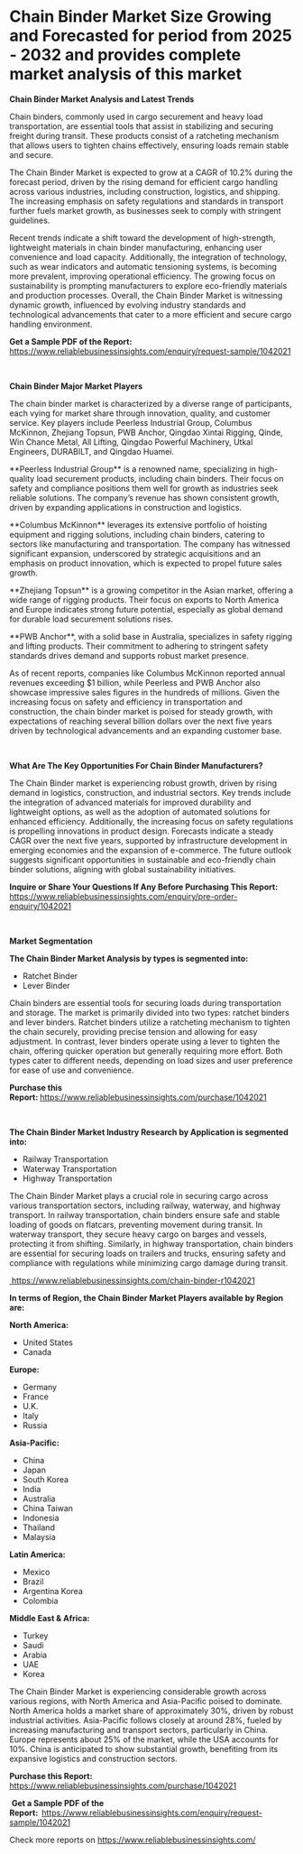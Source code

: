 <p><h1>Chain Binder Market Size Growing and Forecasted for period from 2025 - 2032 and provides complete market analysis of this market</h1></p><p><strong>Chain Binder Market Analysis and Latest Trends</strong></p>
<p><p>Chain binders, commonly used in cargo securement and heavy load transportation, are essential tools that assist in stabilizing and securing freight during transit. These products consist of a ratcheting mechanism that allows users to tighten chains effectively, ensuring loads remain stable and secure.</p><p>The Chain Binder Market is expected to grow at a CAGR of 10.2% during the forecast period, driven by the rising demand for efficient cargo handling across various industries, including construction, logistics, and shipping. The increasing emphasis on safety regulations and standards in transport further fuels market growth, as businesses seek to comply with stringent guidelines.</p><p>Recent trends indicate a shift toward the development of high-strength, lightweight materials in chain binder manufacturing, enhancing user convenience and load capacity. Additionally, the integration of technology, such as wear indicators and automatic tensioning systems, is becoming more prevalent, improving operational efficiency. The growing focus on sustainability is prompting manufacturers to explore eco-friendly materials and production processes. Overall, the Chain Binder Market is witnessing dynamic growth, influenced by evolving industry standards and technological advancements that cater to a more efficient and secure cargo handling environment.</p></p>
<p><strong>Get a Sample PDF of the Report:&nbsp;</strong> <a href="https://www.reliablebusinessinsights.com/enquiry/request-sample/1042021?utm_campaign=3276&utm_medium=2&utm_source=Github&utm_content=ia&utm_term=09042025&utm_id=chain-binder">https://www.reliablebusinessinsights.com/enquiry/request-sample/1042021</a></p>
<p>&nbsp;</p>
<p><strong>Chain Binder Major Market Players</strong></p>
<p><p>The chain binder market is characterized by a diverse range of participants, each vying for market share through innovation, quality, and customer service. Key players include Peerless Industrial Group, Columbus McKinnon, Zhejiang Topsun, PWB Anchor, Qingdao Xintai Rigging, Qinde, Win Chance Metal, All Lifting, Qingdao Powerful Machinery, Utkal Engineers, DURABILT, and Qingdao Huamei.</p><p>**Peerless Industrial Group** is a renowned name, specializing in high-quality load securement products, including chain binders. Their focus on safety and compliance positions them well for growth as industries seek reliable solutions. The company’s revenue has shown consistent growth, driven by expanding applications in construction and logistics.</p><p>**Columbus McKinnon** leverages its extensive portfolio of hoisting equipment and rigging solutions, including chain binders, catering to sectors like manufacturing and transportation. The company has witnessed significant expansion, underscored by strategic acquisitions and an emphasis on product innovation, which is expected to propel future sales growth.</p><p>**Zhejiang Topsun** is a growing competitor in the Asian market, offering a wide range of rigging products. Their focus on exports to North America and Europe indicates strong future potential, especially as global demand for durable load securement solutions rises.</p><p>**PWB Anchor**, with a solid base in Australia, specializes in safety rigging and lifting products. Their commitment to adhering to stringent safety standards drives demand and supports robust market presence.</p><p>As of recent reports, companies like Columbus McKinnon reported annual revenues exceeding $1 billion, while Peerless and PWB Anchor also showcase impressive sales figures in the hundreds of millions. Given the increasing focus on safety and efficiency in transportation and construction, the chain binder market is poised for steady growth, with expectations of reaching several billion dollars over the next five years driven by technological advancements and an expanding customer base.</p></p>
<p>&nbsp;</p>
<p><strong>What Are The Key Opportunities For Chain Binder Manufacturers?</strong></p>
<p><p>The Chain Binder market is experiencing robust growth, driven by rising demand in logistics, construction, and industrial sectors. Key trends include the integration of advanced materials for improved durability and lightweight options, as well as the adoption of automated solutions for enhanced efficiency. Additionally, the increasing focus on safety regulations is propelling innovations in product design. Forecasts indicate a steady CAGR over the next five years, supported by infrastructure development in emerging economies and the expansion of e-commerce. The future outlook suggests significant opportunities in sustainable and eco-friendly chain binder solutions, aligning with global sustainability initiatives.</p></p>
<p><strong>Inquire or Share Your Questions If Any Before Purchasing This Report:</strong> <a href="https://www.reliablebusinessinsights.com/enquiry/pre-order-enquiry/1042021?utm_campaign=3276&utm_medium=2&utm_source=Github&utm_content=ia&utm_term=09042025&utm_id=chain-binder">https://www.reliablebusinessinsights.com/enquiry/pre-order-enquiry/1042021</a></p>
<p>&nbsp;</p>
<p><strong>Market Segmentation</strong></p>
<p><strong>The Chain Binder Market Analysis by types is segmented into:</strong></p>
<p><ul><li>Ratchet Binder</li><li>Lever Binder</li></ul></p>
<p><p>Chain binders are essential tools for securing loads during transportation and storage. The market is primarily divided into two types: ratchet binders and lever binders. Ratchet binders utilize a ratcheting mechanism to tighten the chain securely, providing precise tension and allowing for easy adjustment. In contrast, lever binders operate using a lever to tighten the chain, offering quicker operation but generally requiring more effort. Both types cater to different needs, depending on load sizes and user preference for ease of use and convenience.</p></p>
<p><strong>Purchase this Report:&nbsp;</strong><a href="https://www.reliablebusinessinsights.com/purchase/1042021?utm_campaign=3276&utm_medium=2&utm_source=Github&utm_content=ia&utm_term=09042025&utm_id=chain-binder">https://www.reliablebusinessinsights.com/purchase/1042021</a></p>
<p>&nbsp;</p>
<p><strong>The Chain Binder Market Industry Research by Application is segmented into:</strong></p>
<p><ul><li>Railway Transportation</li><li>Waterway Transportation</li><li>Highway Transportation</li></ul></p>
<p><p>The Chain Binder Market plays a crucial role in securing cargo across various transportation sectors, including railway, waterway, and highway transport. In railway transportation, chain binders ensure safe and stable loading of goods on flatcars, preventing movement during transit. In waterway transport, they secure heavy cargo on barges and vessels, protecting it from shifting. Similarly, in highway transportation, chain binders are essential for securing loads on trailers and trucks, ensuring safety and compliance with regulations while minimizing cargo damage during transit.</p></p>
<p><a href="https://www.reliablebusinessinsights.com/chain-binder-r1042021?utm_campaign=3276&utm_medium=2&utm_source=Github&utm_content=ia&utm_term=09042025&utm_id=chain-binder">&nbsp;https://www.reliablebusinessinsights.com/chain-binder-r1042021</a></p>
<p><strong>In terms of Region, the Chain Binder Market Players available by Region are:</strong></p>
<p>
    <p> <strong> North America: </strong>
        <ul>
            <li>United States</li>
            <li>Canada</li>
        </ul>
        </p> 
    <p> <strong> Europe: </strong>
        <ul>
            <li>Germany</li>
            <li>France</li>
            <li>U.K.</li>
            <li>Italy</li>
            <li>Russia</li>
        </ul>
        </p> 
    <p> <strong> Asia-Pacific: </strong>
        <ul>
            <li>China</li>
            <li>Japan</li>
            <li>South Korea</li>
            <li>India</li>
            <li>Australia</li>
            <li>China Taiwan</li>
            <li>Indonesia</li>
            <li>Thailand</li>
            <li>Malaysia</li>
        </ul>
        </p> 
    <p> <strong> Latin America: </strong>
        <ul>
            <li>Mexico</li>
            <li>Brazil</li>
            <li>Argentina Korea</li>
            <li>Colombia</li>
        </ul>
        </p> 
    <p> <strong> Middle East & Africa: </strong>
        <ul>
            <li>Turkey</li>
            <li>Saudi</li>
            <li>Arabia</li>
            <li>UAE</li>
            <li>Korea</li>
        </ul>
    </p>
    </p>
<p><p>The Chain Binder Market is experiencing considerable growth across various regions, with North America and Asia-Pacific poised to dominate. North America holds a market share of approximately 30%, driven by robust industrial activities. Asia-Pacific follows closely at around 28%, fueled by increasing manufacturing and transport sectors, particularly in China. Europe represents about 25% of the market, while the USA accounts for 10%. China is anticipated to show substantial growth, benefiting from its expansive logistics and construction sectors.</p></p>
<p><strong>Purchase this Report: </strong><a href="https://www.reliablebusinessinsights.com/purchase/1042021?utm_campaign=3276&utm_medium=2&utm_source=Github&utm_content=ia&utm_term=09042025&utm_id=chain-binder">https://www.reliablebusinessinsights.com/purchase/1042021</a></p>
<p>&nbsp;<strong>Get a Sample PDF of the Report:&nbsp;&nbsp;</strong><a href="https://www.reliablebusinessinsights.com/enquiry/request-sample/1042021?utm_campaign=3276&utm_medium=2&utm_source=Github&utm_content=ia&utm_term=09042025&utm_id=chain-binder">https://www.reliablebusinessinsights.com/enquiry/request-sample/1042021</a></p>
<p><strong></strong></p>
<p>Check more reports on <a href="https://www.reliablebusinessinsights.com/?utm_campaign=3276&utm_medium=2&utm_source=Github&utm_content=ia&utm_term=09042025&utm_id=chain-binder">https://www.reliablebusinessinsights.com/</a></p>